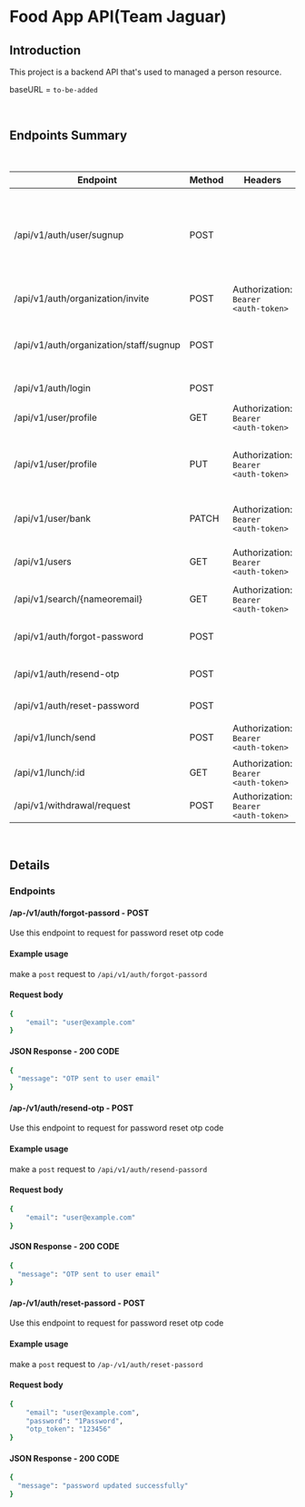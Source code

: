 # Food App API(Team Jaguar)

## Introduction

This project is a backend API that's used to managed a person resource. 

baseURL = `to-be-added`

<br>

## Endpoints Summary

<br>

| Endpoint | Method | Headers | Data | Description |
| ------  | ------- | ------- | ------ | -------- |
| /api/v1/auth/user/sugnup | POST |  |**first_name**, **last_name**, **email**, **passwrod**, **phone_number**,  **organization_name**, **lunch_price**, **currency** and **currency_code**   | user signup as admin, creates organization simultaneously |
| /api/v1/auth/organization/invite | POST| Authorization: `Bearer <auth-token>` | **email** | send invite to user |
| /api/v1/auth/organization/staff/sugnup | POST | |**first_name**, **last_name**, **email**, **passwrod**, **phone_number**,  and **otp_token**   | user signup using invitation token |
| /api/v1/auth/login | POST | | **email** and **password** | Login to user account |
| /api/v1/user/profile | GET | Authorization: `Bearer <auth-token>` | |retrieve a user's details |
| /api/v1/user/profile | PUT | Authorization: `Bearer <auth-token>` | | update atleast one of user's **first_name**, **last_name** or **password**|
| /api/v1/user/bank | PATCH | Authorization: `Bearer <auth-token>` | **bankName**, **bankNumber**, **bankRegion** and **bankCode** | Update user's bank details |
| /api/v1/users | GET  | Authorization: `Bearer <auth-token>` | | get all users in your organization |
| /api/v1/search/{nameoremail} | GET | Authorization: `Bearer <auth-token>`  |  | Search for users by name or email |
| /api/v1/auth/forgot-password | POST | | **email**| request for password reset OTP |
| /api/v1/auth/resend-otp | POST | | **email** | request for password reset OTP |
| /api/v1/auth/reset-password | POST | | **email**, **password** and **otp_token** | update user password |
| /api/v1/lunch/send | POST | Authorization: `Bearer <auth-token>` | **receiverId**, **seb=nderId** and **quantity** | send lunch to user |
| /api/v1/lunch/:id | GET | Authorization: `Bearer <auth-token>` | | get details of lunch by id |
| /api/v1/withdrawal/request | POST | Authorization: `Bearer <auth-token>` | | withdraw lunch credit |

<br>

## Details

### Endpoints

#### /ap-/v1/auth/forgot-passord -  POST 

Use this endpoint to request for password reset otp code

#### Example usage

make a `post` request to `/api/v1/auth/forgot-passord`

#### Request body 

```sh
{
    "email": "user@example.com"
}
```

#### JSON Response - 200 CODE

```sh
{
  "message": "OTP sent to user email"
}
```
 
#### /ap-/v1/auth/resend-otp -  POST 

Use this endpoint to request for password reset otp code

#### Example usage

make a `post` request to `/api/v1/auth/resend-passord`

#### Request body 

```sh
{
    "email": "user@example.com"
}
```

#### JSON Response - 200 CODE

```sh
{
  "message": "OTP sent to user email"
}
```
 
#### /ap-/v1/auth/reset-passord -  POST 

Use this endpoint to request for password reset otp code

#### Example usage

make a `post` request to `/ap-/v1/auth/reset-passord`

#### Request body 

```sh
{
    "email": "user@example.com",
    "password": "1Password",
    "otp_token": "123456"
}
```

#### JSON Response - 200 CODE

```sh
{
  "message": "password updated successfully"
}
```
 
